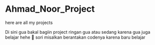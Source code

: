 # Ahmad_Noor_Project
here are all my projects

Di sini gua bakal bagiin project ringan gua atau sedang karena gua juga belajar hehe 🍍
sori misalkan berantakan codenya karena baru belajar

